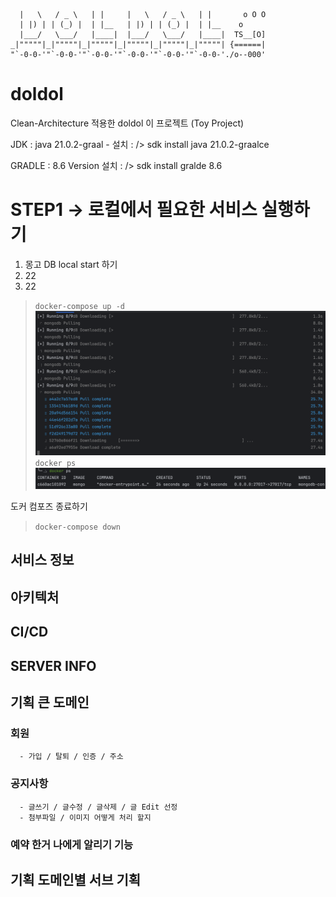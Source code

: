 ```___     ___     _       ___     ___     _              
  |   \   / _ \   | |     |   \   / _ \   | |       o O O 
  | |) | | (_) |  | |__   | |) | | (_) |  | |__    o      
  |___/   \___/   |____|  |___/   \___/   |____|  TS__[O] 
_|"""""|_|"""""|_|"""""|_|"""""|_|"""""|_|"""""| {======| 
"`-0-0-'"`-0-0-'"`-0-0-'"`-0-0-'"`-0-0-'"`-0-0-'./o--000'
```

# doldol
Clean-Architecture 적용한 doldol 이 프로젝트 (Toy Project)

JDK : java 21.0.2-graal -
설치 : /> sdk install java 21.0.2-graalce

GRADLE : 8.6 Version
설치 : /> sdk install gralde 8.6

# STEP1 -> 로컬에서 필요한 서비스 실행하기
1) 몽고 DB local start 하기 
2) 22
3) 22

> ```docker-compose up -d```
![img.png](img.png)
> ```docker ps``` 
![img_1.png](img_1.png)

도커 컴포즈 종료하기
> ```docker-compose down```

## 서비스 정보

## 아키텍처

## CI/CD

## SERVER INFO

## 기획 큰 도메인
   ### 회원
      - 가입 / 탈퇴 / 인증 / 주소

   ### 공지사항
      - 글쓰기 / 글수정 / 글삭제 / 글 Edit 선정
      - 첨부파일 / 이미지 어떻게 처리 할지 

   ### 예약 한거 나에게 알리기 기능   
   
    
## 기획 도메인별 서브 기획


